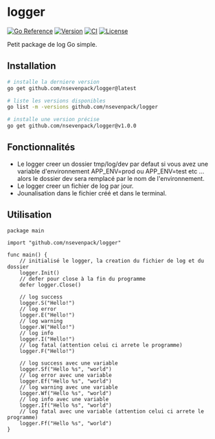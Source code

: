 # logger

[![Go Reference](https://pkg.go.dev/badge/github.com/nsevenpack/logger.svg)](https://pkg.go.dev/github.com/nsevenpack/logger)
[![Version](https://img.shields.io/github/v/tag/nsevenpack/logger?label=version&sort=semver)](https://github.com/nsevenpack/logger/releases)
[![CI](https://github.com/nsevenpack/logger/actions/workflows/release.yml/badge.svg)](https://github.com/nsevenpack/logger/actions/workflows/release.yml)
[![License](https://img.shields.io/github/license/nsevenpack/logger)](https://github.com/nsevenpack/logger/blob/main/LICENSE)


Petit package de log Go simple.

## Installation

```bash
# installe la derniere version
go get github.com/nsevenpack/logger@latest

# liste les versions disponibles
go list -m -versions github.com/nsevenpack/logger

# installe une version précise
go get github.com/nsevenpack/logger@v1.0.0
```

## Fonctionnalités
- Le logger creer un dossier tmp/log/dev par defaut si vous avez une variable d'environnement APP_ENV=prod ou APP_ENV=test etc ...  
alors le dossier dev sera remplacé par le nom de l'environnement.  
- Le logger creer un fichier de log par jour.  
- Jounalisation dans le fichier créé et dans le terminal.  

## Utilisation

```golang
package main

import "github.com/nsevenpack/logger"

func main() {
	// initialisé le logger, la creation du fichier de log et du dossier
	logger.Init()
	// defer pour close à la fin du programme
	defer logger.Close()

	// log success
	logger.S("Hello!")
	// log error
	logger.E("Hello!")
	// log warning
	logger.W("Hello!")
	// log info
	logger.I("Hello!")
	// log fatal (attention celui ci arrete le programme)
	logger.F("Hello!")

	// log success avec une variable
	logger.Sf("Hello %s", "world")
	// log error avec une variable
	logger.Ef("Hello %s", "world")
	// log warning avec une variable
	logger.Wf("Hello %s", "world")
	// log info avec une variable
	logger.If("Hello %s", "world")
	// log fatal avec une variable (attention celui ci arrete le programme)
	logger.Ff("Hello %s", "world")
}
```